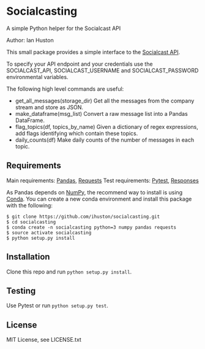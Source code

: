 # Socialcasting

A simple Python helper for the Socialcast API

Author: Ian Huston

This small package provides a simple interface to the [Socialcast API](https://socialcast.github.io/socialcast/).

To specify your API endpoint and your credentials use the SOCIALCAST_API, SOCIALCAST_USERNAME
and SOCIALCAST_PASSWORD environmental variables.

The following high level commands are useful:

* get_all_messages(storage_dir)
  Get all the messages from the company stream and store as JSON.
* make_dataframe(msg_list)
  Convert a raw message list into a Pandas DataFrame.
* flag_topics(df, topics_by_name)
  Given a dictionary of regex expressions, add flags identifying which contain these topics.
* daily_counts(df)
  Make daily counts of the number of messages in each topic.

## Requirements
Main requirements: [Pandas](http://pandas.pydata.org), [Requests](http://python-requests.org)
Test requirements: [Pytest](http://pytest.org), [Responses](https://github.com/getsentry/responses)

As Pandas depends on [NumPy](http://numpy.org), the recommend way to install is using [Conda](http://conda.pydata.org).
You can create a new conda environment and install this package with the following:
```
$ git clone https://github.com/ihuston/socialcasting.git
$ cd socialcasting
$ conda create -n socialcasting python=3 numpy pandas requests
$ source activate socialcasting
$ python setup.py install
```

## Installation
Clone this repo and run `python setup.py install`.

## Testing
Use Pytest or run `python setup.py test`.

## License
MIT License, see LICENSE.txt
